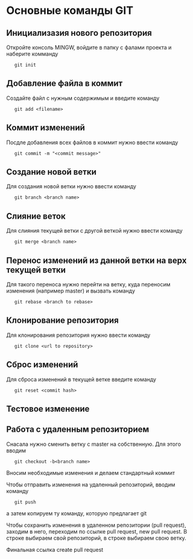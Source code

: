 # Основные команды GIT

## Инициализазия нового репозитория

Откройте консоль MINGW, войдите в папку с фалами проекта и наберите комманду 
```
   git init
```

## Добавление файла в коммит

Создайте файл с нужным содержимым и введите команду
```
   git add <filename>
```

## Коммит изменений

Посдле добавления всех файлов в коммит нужно ввести команду
```
   git commit -m "<commit message>"
```

## Создание новой ветки

Для создания новой ветки нужно ввести команду
```
   git branch <branch name>
```

## Слияние веток

Для слияния текущей ветки с другой веткой нужно ввести команду
```
   git merge <branch name>
```

## Перенос изменений из данной ветки на верх текущей ветки

Для такого переноса нужно перейти на ветку, куда переносим изменения (например master)
и вызвать команду 
```
   git rebase <branch to rebase>
```

## Клонирование репозитория

Для клонирования репозитория нужно ввести команду 
```
   git clone <url to repository>
```

## Сброс изменений 

Для сброса изменений в текущей ветке введите команду
```
   git reset <commit hash>
```

## Тестовое изменение

## Работа с удаленным репозиторием

Снасала нужно сменить ветку с master на собственную. Для этого вводим
```
   git checkout -b<branch name>
```

Вносим необходимые изменения и делаем стандартный коммит

Чтобы отправить изменения на удаленный репозиторий, вводим команду
```
   git push
```
а затем копируем ту команду, которую предлагает git

Чтобы сохранить изменения в удаленном репозитории (pull request), заходим в него, переходим по ссылке pull request, new pull request. В строке выбираем свой репозиторий, в строке выбираем свою ветку.

Финальная ссылка create pull request
